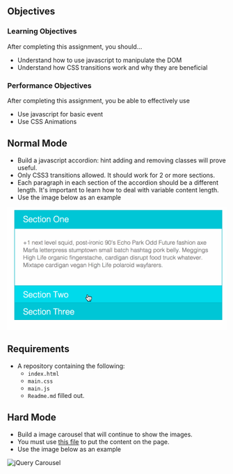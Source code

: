 ## Objectives

### Learning Objectives

After completing this assignment, you should…

- Understand how to use javascript to manipulate the DOM
- Understand how CSS transitions work and why they are beneficial

### Performance Objectives

After completing this assignment, you be able to effectively use

- Use javascript for basic event
- Use CSS Animations

## Normal Mode

- Build a javascript accordion: hint adding and removing classes will prove useful.
- Only CSS3 transitions allowed. It should work for 2 or more sections.
- Each paragraph in each section of the accordion should be a different length. It's important to learn how to deal with variable content length.
- Use the image below as an example

![jQuery Accordion](accordian.gif 'Accordion')

## Requirements

- A repository containing the following:
  - `index.html`
  - `main.css`
  - `main.js`
  - `Readme.md` filled out.

## Hard Mode

- Build a image carousel that will continue to show the images.
- You must use [this file](https://github.com/Rylee9951/carousel.js/blob/master/carousel.js) to put the content on the page.
- Use the image below as an example

![jQuery Carousel](https://github.com/tiy-lv-frontend-2015-10/Assignment-10/raw/master/assets/carousel.gif 'Carousel')

